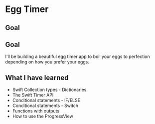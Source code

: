 

# Egg Timer

## Goal


## Goal

I'll be building a beautiful egg timer app to boil your eggs to perfection depending on how you prefer your eggs. 

## What I have learned

* Swift Collection types - Dictionaries
* The Swift Timer API
* Conditional statements - IF/ELSE
* Conditional statements - Switch
* Functions with outputs
* How to use the ProgressView




